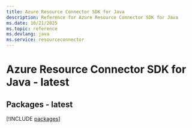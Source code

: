 ```yaml
---
title: Azure Resource Connector SDK for Java
description: Reference for Azure Resource Connector SDK for Java
ms.date: 10/21/2025
ms.topic: reference
ms.devlang: java
ms.service: resourceconnector
---
```

# Azure Resource Connector SDK for Java - latest
## Packages - latest
[!INCLUDE [packages](resource-connector-index.md)]